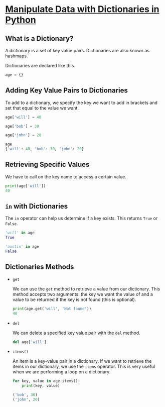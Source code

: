 # [Manipulate Data with Dictionaries in Python](https://egghead.io/lessons/python-manipulate-data-with-dictionaries-in-python)

## What is a Dictionary?

A dictionary is a set of key value pairs. Dictionaries are also known as hashmaps.

Dictionaries are declared like this.

```python
age = {}
```

## Adding Key Value Pairs to Dictionaries

To add to a dictionary, we specify the key we want to add in brackets and set that equal to the value we want.

```python
age['will'] = 40

age['bob'] = 30

age['john'] = 20

age
{'will': 40, 'bob': 30, 'john': 20}
```

## Retrieving Specific Values

We have to call on the key name to access a certain value.

```python
print(age['will'])
40
```

## `in` with Dictionaries

The `in` operator can help us determine if a key exists. This returns `True` or `False`.

```python
'will' in age
True

'austin' in age
False
```

## Dictionaries Methods

- `get`

    We can use the `get` method to retrieve a value from our dictionary. This method accepts two arguments: the key we want the value of and a value to be returned if the key is not found (this is optional).

    ```python
    print(age.get('will', 'Not found'))
    40
    ```

- `del`

    We can delete a specified key value pair with the `del` method.

    ```python
    del age['will']
    ```

- `items()`

    An item is a key-value pair in a dictionary. If we want to retrieve the items in our dictionary, we use the  `items` operator. This is very useful when we are performing a loop on a dictionary.

    ```python
    for key, value in age.items():
        print(key, value)

    ('bob', 30)
    ('john', 20)
    ```
